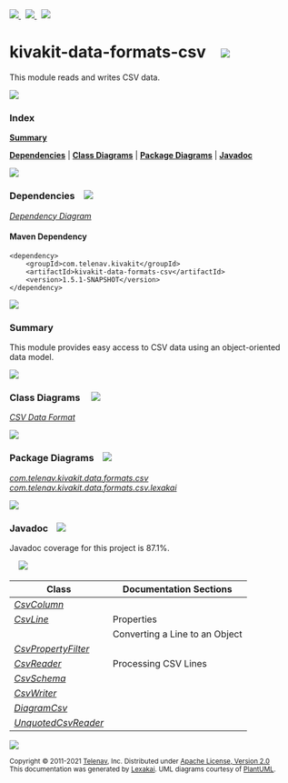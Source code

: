 [//]: # (start-user-text)

<a href="https://www.kivakit.org">
<img src="https://www.kivakit.org/images/web-32.png" srcset="https://www.kivakit.org/images/web-32-2x.png 2x"/>
</a>
&nbsp;
<a href="https://twitter.com/openkivakit">
<img src="https://www.kivakit.org/images/twitter-32.png" srcset="https://www.kivakit.org/images/twitter-32-2x.png 2x"/>
</a>
&nbsp;
<a href="https://kivakit.zulipchat.com">
<img src="https://www.kivakit.org/images/zulip-32.png" srcset="https://www.kivakit.org/images/zulip-32-2x.png 2x"/>
</a>

[//]: # (end-user-text)

# kivakit-data-formats-csv &nbsp;&nbsp; <img src="https://www.kivakit.org/images/csv-32.png" srcset="https://www.kivakit.org/images/csv-32-2x.png 2x"/>

This module reads and writes CSV data.

<img src="https://www.kivakit.org/images/horizontal-line-512.png" srcset="https://www.kivakit.org/images/horizontal-line-512-2x.png 2x"/>

### Index

[**Summary**](#summary)  

[**Dependencies**](#dependencies) | [**Class Diagrams**](#class-diagrams) | [**Package Diagrams**](#package-diagrams) | [**Javadoc**](#javadoc)

<img src="https://www.kivakit.org/images/horizontal-line-512.png" srcset="https://www.kivakit.org/images/horizontal-line-512-2x.png 2x"/>

### Dependencies <a name="dependencies"></a> &nbsp;&nbsp; <img src="https://www.kivakit.org/images/dependencies-32.png" srcset="https://www.kivakit.org/images/dependencies-32-2x.png 2x"/>

[*Dependency Diagram*](https://www.kivakit.org/1.5.1-SNAPSHOT/lexakai/kivakit-stuff/kivakit-data/formats/csv/documentation/diagrams/dependencies.svg)

#### Maven Dependency

    <dependency>
        <groupId>com.telenav.kivakit</groupId>
        <artifactId>kivakit-data-formats-csv</artifactId>
        <version>1.5.1-SNAPSHOT</version>
    </dependency>

<img src="https://www.kivakit.org/images/horizontal-line-128.png" srcset="https://www.kivakit.org/images/horizontal-line-128-2x.png 2x"/>

[//]: # (start-user-text)

### Summary <a name = "summary"></a>

This module provides easy access to CSV data using an object-oriented data model.

[//]: # (end-user-text)

<img src="https://www.kivakit.org/images/horizontal-line-128.png" srcset="https://www.kivakit.org/images/horizontal-line-128-2x.png 2x"/>

### Class Diagrams <a name="class-diagrams"></a> &nbsp; &nbsp; <img src="https://www.kivakit.org/images/diagram-40.png" srcset="https://www.kivakit.org/images/diagram-40-2x.png 2x"/>

[*CSV Data Format*](https://www.kivakit.org/1.5.1-SNAPSHOT/lexakai/kivakit-stuff/kivakit-data/formats/csv/documentation/diagrams/diagram-csv.svg)

<img src="https://www.kivakit.org/images/horizontal-line-128.png" srcset="https://www.kivakit.org/images/horizontal-line-128-2x.png 2x"/>

### Package Diagrams <a name="package-diagrams"></a> &nbsp;&nbsp; <img src="https://www.kivakit.org/images/box-32.png" srcset="https://www.kivakit.org/images/box-32-2x.png 2x"/>

[*com.telenav.kivakit.data.formats.csv*](https://www.kivakit.org/1.5.1-SNAPSHOT/lexakai/kivakit-stuff/kivakit-data/formats/csv/documentation/diagrams/com.telenav.kivakit.data.formats.csv.svg)  
[*com.telenav.kivakit.data.formats.csv.lexakai*](https://www.kivakit.org/1.5.1-SNAPSHOT/lexakai/kivakit-stuff/kivakit-data/formats/csv/documentation/diagrams/com.telenav.kivakit.data.formats.csv.lexakai.svg)

<img src="https://www.kivakit.org/images/horizontal-line-128.png" srcset="https://www.kivakit.org/images/horizontal-line-128-2x.png 2x"/>

### Javadoc <a name="javadoc"></a> &nbsp;&nbsp; <img src="https://www.kivakit.org/images/books-32.png" srcset="https://www.kivakit.org/images/books-32-2x.png 2x"/>

Javadoc coverage for this project is 87.1%.  
  
&nbsp; &nbsp; <img src="https://www.kivakit.org/images/meter-90-96.png" srcset="https://www.kivakit.org/images/meter-90-96-2x.png 2x"/>




| Class | Documentation Sections |
|---|---|
| [*CsvColumn*](https://www.kivakit.org/1.5.1-SNAPSHOT/javadoc/kivakit-stuff/kivakit.data.formats.csv/com/telenav/kivakit/data/formats/csv/CsvColumn.html) |  |  
| [*CsvLine*](https://www.kivakit.org/1.5.1-SNAPSHOT/javadoc/kivakit-stuff/kivakit.data.formats.csv/com/telenav/kivakit/data/formats/csv/CsvLine.html) | Properties |  
| | Converting a Line to an Object |  
| [*CsvPropertyFilter*](https://www.kivakit.org/1.5.1-SNAPSHOT/javadoc/kivakit-stuff/kivakit.data.formats.csv/com/telenav/kivakit/data/formats/csv/CsvPropertyFilter.html) |  |  
| [*CsvReader*](https://www.kivakit.org/1.5.1-SNAPSHOT/javadoc/kivakit-stuff/kivakit.data.formats.csv/com/telenav/kivakit/data/formats/csv/CsvReader.html) | Processing CSV Lines |  
| [*CsvSchema*](https://www.kivakit.org/1.5.1-SNAPSHOT/javadoc/kivakit-stuff/kivakit.data.formats.csv/com/telenav/kivakit/data/formats/csv/CsvSchema.html) |  |  
| [*CsvWriter*](https://www.kivakit.org/1.5.1-SNAPSHOT/javadoc/kivakit-stuff/kivakit.data.formats.csv/com/telenav/kivakit/data/formats/csv/CsvWriter.html) |  |  
| [*DiagramCsv*](https://www.kivakit.org/1.5.1-SNAPSHOT/javadoc/kivakit-stuff/kivakit.data.formats.csv/com/telenav/kivakit/data/formats/csv/lexakai/DiagramCsv.html) |  |  
| [*UnquotedCsvReader*](https://www.kivakit.org/1.5.1-SNAPSHOT/javadoc/kivakit-stuff/kivakit.data.formats.csv/com/telenav/kivakit/data/formats/csv/UnquotedCsvReader.html) |  |  

[//]: # (start-user-text)



[//]: # (end-user-text)

<img src="https://www.kivakit.org/images/horizontal-line-512.png" srcset="https://www.kivakit.org/images/horizontal-line-512-2x.png 2x"/>

<sub>Copyright &#169; 2011-2021 [Telenav](https://telenav.com), Inc. Distributed under [Apache License, Version 2.0](LICENSE)</sub>  
<sub>This documentation was generated by [Lexakai](https://lexakai.org). UML diagrams courtesy of [PlantUML](https://plantuml.com).</sub>

